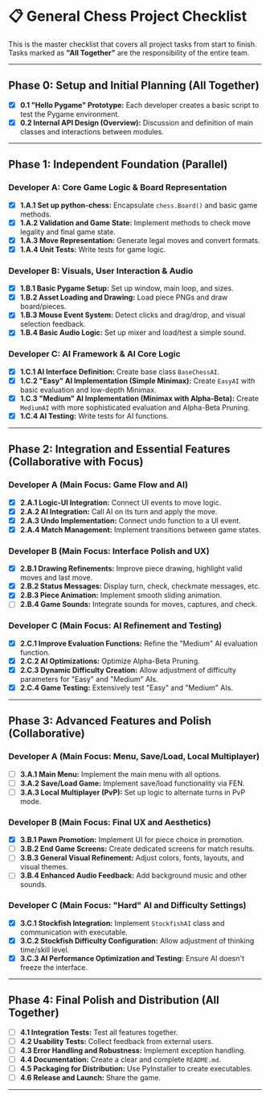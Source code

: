 # 📋 General Chess Project Checklist

This is the master checklist that covers all project tasks from start to finish.  
Tasks marked as **"All Together"** are the responsibility of the entire team.

---

## Phase 0: Setup and Initial Planning (**All Together**)

- [x] **0.1 "Hello Pygame" Prototype:** Each developer creates a basic script to test the Pygame environment.
- [x] **0.2 Internal API Design (Overview):** Discussion and definition of main classes and interactions between modules.

---

## Phase 1: Independent Foundation (Parallel)

### Developer A: Core Game Logic & Board Representation

- [x] **1.A.1 Set up python-chess:** Encapsulate `chess.Board()` and basic game methods.
- [x] **1.A.2 Validation and Game State:** Implement methods to check move legality and final game state.
- [x] **1.A.3 Move Representation:** Generate legal moves and convert formats.
- [x] **1.A.4 Unit Tests:** Write tests for game logic.

### Developer B: Visuals, User Interaction & Audio

- [x] **1.B.1 Basic Pygame Setup:** Set up window, main loop, and sizes.
- [x] **1.B.2 Asset Loading and Drawing:** Load piece PNGs and draw board/pieces.
- [x] **1.B.3 Mouse Event System:** Detect clicks and drag/drop, and visual selection feedback.
- [x] **1.B.4 Basic Audio Logic:** Set up mixer and load/test a simple sound.

### Developer C: AI Framework & AI Core Logic

- [x] **1.C.1 AI Interface Definition:** Create base class `BaseChessAI`.
- [x] **1.C.2 "Easy" AI Implementation (Simple Minimax):** Create `EasyAI` with basic evaluation and low-depth Minimax.
- [x] **1.C.3 "Medium" AI Implementation (Minimax with Alpha-Beta):** Create `MediumAI` with more sophisticated evaluation and Alpha-Beta Pruning.
- [x] **1.C.4 AI Testing:** Write tests for AI functions.

---

## Phase 2: Integration and Essential Features (Collaborative with Focus)

### Developer A (Main Focus: Game Flow and AI)

- [x] **2.A.1 Logic-UI Integration:** Connect UI events to move logic.
- [x] **2.A.2 AI Integration:** Call AI on its turn and apply the move.
- [x] **2.A.3 Undo Implementation:** Connect undo function to a UI event.
- [x] **2.A.4 Match Management:** Implement transitions between game states.

### Developer B (Main Focus: Interface Polish and UX)

- [X] **2.B.1 Drawing Refinements:** Improve piece drawing, highlight valid moves and last move.
- [X] **2.B.2 Status Messages:** Display turn, check, checkmate messages, etc.
- [X] **2.B.3 Piece Animation:** Implement smooth sliding animation.
- [ ] **2.B.4 Game Sounds:** Integrate sounds for moves, captures, and check.

### Developer C (Main Focus: AI Refinement and Testing)

- [x] **2.C.1 Improve Evaluation Functions:** Refine the "Medium" AI evaluation function.
- [x] **2.C.2 AI Optimizations:** Optimize Alpha-Beta Pruning.
- [x] **2.C.3 Dynamic Difficulty Creation:** Allow adjustment of difficulty parameters for "Easy" and "Medium" AIs.
- [x] **2.C.4 Game Testing:** Extensively test "Easy" and "Medium" AIs.

---

## Phase 3: Advanced Features and Polish (Collaborative)

### Developer A (Main Focus: Menu, Save/Load, Local Multiplayer)

- [ ] **3.A.1 Main Menu:** Implement the main menu with all options.
- [ ] **3.A.2 Save/Load Game:** Implement save/load functionality via FEN.
- [ ] **3.A.3 Local Multiplayer (PvP):** Set up logic to alternate turns in PvP mode.

### Developer B (Main Focus: Final UX and Aesthetics)

- [X] **3.B.1 Pawn Promotion:** Implement UI for piece choice in promotion.
- [ ] **3.B.2 End Game Screens:** Create dedicated screens for match results.
- [ ] **3.B.3 General Visual Refinement:** Adjust colors, fonts, layouts, and visual themes.
- [ ] **3.B.4 Enhanced Audio Feedback:** Add background music and other sounds.

### Developer C (Main Focus: "Hard" AI and Difficulty Settings)

- [x] **3.C.1 Stockfish Integration:** Implement `StockfishAI` class and communication with executable.
- [x] **3.C.2 Stockfish Difficulty Configuration:** Allow adjustment of thinking time/skill level.
- [x] **3.C.3 AI Performance Optimization and Testing:** Ensure AI doesn't freeze the interface.

---

## Phase 4: Final Polish and Distribution (**All Together**)

- [ ] **4.1 Integration Tests:** Test all features together.
- [ ] **4.2 Usability Tests:** Collect feedback from external users.
- [ ] **4.3 Error Handling and Robustness:** Implement exception handling.
- [ ] **4.4 Documentation:** Create a clear and complete `README.md`.
- [ ] **4.5 Packaging for Distribution:** Use PyInstaller to create executables.
- [ ] **4.6 Release and Launch:** Share the game.

---